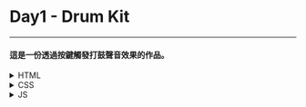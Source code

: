 # Day1 - Drum Kit

---

#### 這是一份透過按鍵觸發打鼓聲音效果的作品。

<details>
  <summary>HTML </summary>
  
1. 關於 data attribute<br>
   `data-key` 屬性是自己定義的。 <br>
   `data-key="65"` 對應鍵盤的"A"。 (65 是 `keyCode`)

2. 關於`<kbd></kbd>`<br>
   除了標籤的語意，需要注意標籤在畫面顯示也有不同，可以比較 kdb 標籤與 span 的差異：`<kbd>A</kbd>` 與 `<span>A</span>`

3. 關於 `<audio></audio>`<br>
   方法 => `play()`: 撥放音檔<br>
   屬性 => `currentTime`: 可以拿到或設定當前撥放音檔的進度/時間

</details>

<details>
  <summary>CSS </summary>

1. 關於 `transition` 與 `transform`：(釐清容易搞混的功能 😅)<br>
`transition` 是在控制 CSS 樣式變化的時間，而 `transfrom` 是控制變化的樣式。
</details>

<details>
  <summary>JS </summary>

1. 關於`transitionend`：<br>
   - 透過 `transitionend` 抓到 CSS`transition` 結束的時間點，在該時間點針對"帶有 transform 屬性的節點"執行 `classList.remove("playing")`的動作。其中 transform 指是作者剛好挑那一個，其實在這組範例的樣式中，變化的還有 `border-color` 和 `box-shadow`等，所以也可以把那段程式改成：

```javascript
function removeTransition(e) {
  if (e.propertyName !== "box-shadow") return;
  this.classList.remove("playing");
}
```

2. 關於`audio.currentTime = 0`重置撥放時間：<br>
   - 若每次按下按鍵，如果不重置音檔播放的時間，又連續按下按鍵<br>
     step1. 按下第一個按鍵時，音檔會從起始位置開始播放。<br>
     step2. 在第一個音檔播放尚未結束時，按下第二個按鍵。<br>
     step3. 第二個音檔會從上一次播放結束的位置開始播放，而不是從起始位置。<br>
     step4. 這導致兩個音檔在時間上重疊播放，可能會造成聲音混亂或不連貫的效果。
3. 關於`event.keyCode` 與 `event.key`：<br>
   - 根據 mdn 的資訊 `keyCode` 快被淘汰了，而是採用 `key` 來取代。<br>
   - 差別在於原先的 `keyCode` 給每個按鍵一個編號，所以需要像原本作者那樣對應每個編號的數字，而 `key` 則是直接對應該按鍵。<br>
     以下是修改成 `event.key` 的簡易範例：

```html
<body>
  <div data-key="A" class="key">
    <kbd>A</kbd>
  </div>
  <audio data-key="A" src="sounds/clap.wav"></audio>
  <script>
    const handlePlaySound = (e) => {
      const audio = document.querySelector(
        `audio[data-key="${e.key.toUpperCase()}"]`
      );
      console.log(audio);
      audio.currentTime = 0;
      audio.play();
    };
    window.addEventListener("keydown", handlePlaySound);
  </script>
</body>
```

</details>
